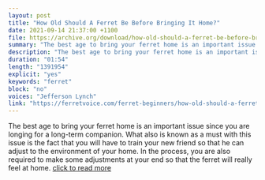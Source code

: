 ```yaml
---
layout: post
title: "How Old Should A Ferret Be Before Bringing It Home?"
date: 2021-09-14 21:37:00 +1100
file: https://archive.org/download/how-old-should-a-ferret-be-before-bringing-it-home/How%20Old%20Should%20a%20Ferret%20be%20before%20Bringing%20it%20Home.mp3
summary: "The best age to bring your ferret home is an important issue since you are longing for a long-term companion. "
description: "The best age to bring your ferret home is an important issue since you are longing for a long-term companion. What also is known as a must with this issue is the fact that you will have to train your new friend so that he can adjust to the environment of your home. In the process, you are also required to make some adjustments at your end so that the ferret will really feel at home.<a href='https://ferretvoice.com/ferret-beginners/how-old-should-a-ferret-be-before-bringing-it-home'>click to read more</a>"
duration: "01:54" 
length: "1391954"
explicit: "yes" 
keywords: "ferret"
block: "no" 
voices: "Jefferson Lynch"
link: "https://ferretvoice.com/ferret-beginners/how-old-should-a-ferret-be-before-bringing-it-home/"
---
```


The best age to bring your ferret home is an important issue since you are longing for a long-term companion. What also is known as a must with this issue is the fact that you will have to train your new friend so that he can adjust to the environment of your home. In the process, you are also required to make some adjustments at your end so that the ferret will really feel at home. [click to read more](https://ferretvoice.com/ferret-beginners/how-old-should-a-ferret-be-before-bringing-it-home/)

